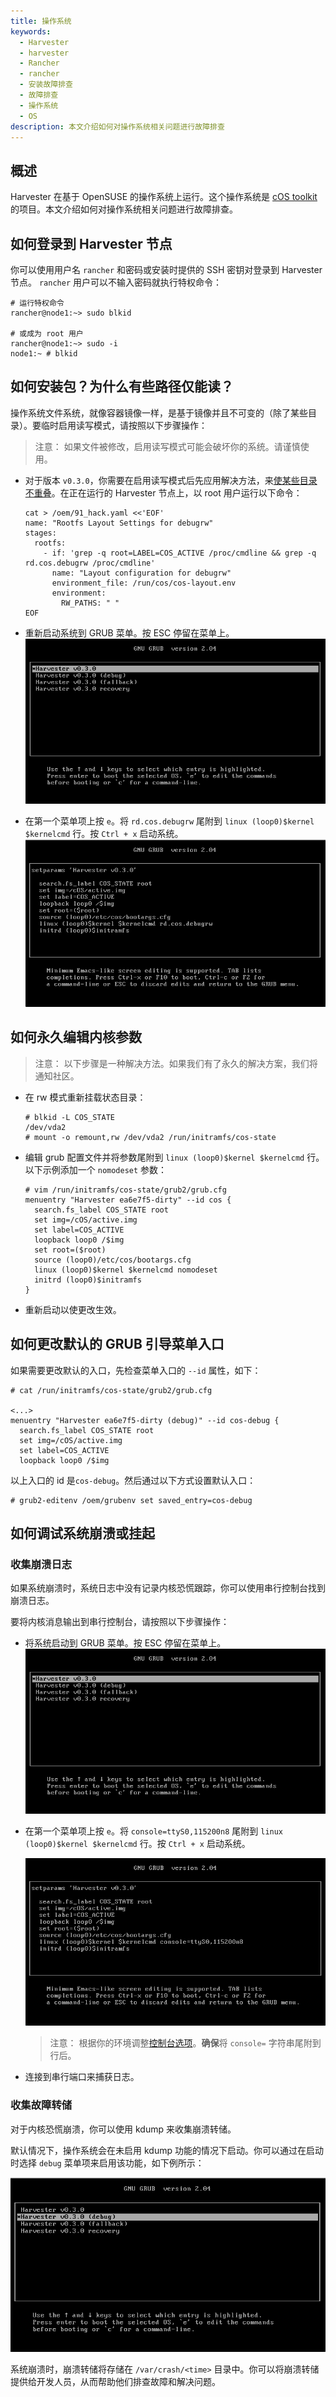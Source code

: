 ```yaml
---
title: 操作系统
keywords:
  - Harvester
  - harvester
  - Rancher
  - rancher
  - 安装故障排查
  - 故障排查
  - 操作系统
  - OS
description: 本文介绍如何对操作系统相关问题进行故障排查
---
```


## 概述

Harvester 在基于 OpenSUSE 的操作系统上运行。这个操作系统是 [cOS toolkit](https://github.com/rancher-sandbox/cOS-toolkit) 的项目。本文介绍如何对操作系统相关问题进行故障排查。

## 如何登录到 Harvester 节点

你可以使用用户名 `rancher` 和密码或安装时提供的 SSH 密钥对登录到 Harvester 节点。
`rancher` 用户可以不输入密码就执行特权命令：

```
# 运行特权命令
rancher@node1:~> sudo blkid

# 或成为 root 用户
rancher@node1:~> sudo -i
node1:~ # blkid
```

## 如何安装包？为什么有些路径仅能读？

操作系统文件系统，就像容器镜像一样，是基于镜像并且不可变的（除了某些目录）。要临时启用读写模式，请按照以下步骤操作：

> 注意：
> 如果文件被修改，启用读写模式可能会破坏你的系统。请谨慎使用。

- 对于版本 `v0.3.0`，你需要在启用读写模式后先应用解决方法，来[使某些目录不重叠](https://github.com/harvester/harvester/issues/1388)。在正在运行的 Harvester 节点上，以 root 用户运行以下命令：

  ```
  cat > /oem/91_hack.yaml <<'EOF'
  name: "Rootfs Layout Settings for debugrw"
  stages:
    rootfs:
      - if: 'grep -q root=LABEL=COS_ACTIVE /proc/cmdline && grep -q rd.cos.debugrw /proc/cmdline'
        name: "Layout configuration for debugrw"
        environment_file: /run/cos/cos-layout.env
        environment:
          RW_PATHS: " "
  EOF
  ```

- 重新启动系统到 GRUB 菜单。按 ESC 停留在菜单上。
  ![](../assets/os-stop-on-first-menuentry.png)

- 在第一个菜单项上按 `e`。将 `rd.cos.debugrw` 尾附到 `linux (loop0)$kernel $kernelcmd` 行。按 `Ctrl + x` 启动系统。
  ![](../assets/os-edit-first-menuentry-add-debugrw.png)

## 如何永久编辑内核参数

> 注意：
> 以下步骤是一种解决方法。如果我们有了永久的解决方案，我们将通知社区。

- 在 rw 模式重新挂载状态目录：
  ```
  # blkid -L COS_STATE
  /dev/vda2
  # mount -o remount,rw /dev/vda2 /run/initramfs/cos-state
  ```
- 编辑 grub 配置文件并将参数尾附到 `linux (loop0)$kernel $kernelcmd` 行。以下示例添加一个 `nomodeset` 参数：
  ```
  # vim /run/initramfs/cos-state/grub2/grub.cfg
  menuentry "Harvester ea6e7f5-dirty" --id cos {
    search.fs_label COS_STATE root
    set img=/cOS/active.img
    set label=COS_ACTIVE
    loopback loop0 /$img
    set root=($root)
    source (loop0)/etc/cos/bootargs.cfg
    linux (loop0)$kernel $kernelcmd nomodeset
    initrd (loop0)$initramfs
  }
  ```
- 重新启动以使更改生效。

## 如何更改默认的 GRUB 引导菜单入口

如果需要更改默认的入口，先检查菜单入口的 `--id` 属性，如下：

```
# cat /run/initramfs/cos-state/grub2/grub.cfg

<...>
menuentry "Harvester ea6e7f5-dirty (debug)" --id cos-debug {
  search.fs_label COS_STATE root
  set img=/cOS/active.img
  set label=COS_ACTIVE
  loopback loop0 /$img
```

以上入口的 id 是`cos-debug`。然后通过以下方式设置默认入口：

```
# grub2-editenv /oem/grubenv set saved_entry=cos-debug
```

## 如何调试系统崩溃或挂起

### 收集崩溃日志

如果系统崩溃时，系统日志中没有记录内核恐慌跟踪，你可以使用串行控制台找到崩溃日志。

要将内核消息输出到串行控制台，请按照以下步骤操作：

- 将系统启动到 GRUB 菜单。按 ESC 停留在菜单上。
  ![](../assets/os-stop-on-first-menuentry.png)
- 在第一个菜单项上按 `e`。将 `console=ttyS0,115200n8` 尾附到 `linux (loop0)$kernel $kernelcmd` 行。按 `Ctrl + x` 启动系统。

  ![](../assets/os-edit-first-menuentry-add-console.png)

  > 注意：
  > 根据你的环境调整[控制台选项](https://www.kernel.org/doc/html/latest/admin-guide/serial-console.html)。**确保**将 `console=` 字符串尾附到行后。

- 连接到串行端口来捕获日志。

### 收集故障转储

对于内核恐慌崩溃，你可以使用 kdump 来收集崩溃转储。

默认情况下，操作系统会在未启用 kdump 功能的情况下启动。你可以通过在启动时选择 `debug` 菜单项来启用该功能，如下例所示：

![](../assets/os-enable-kdump.png)

系统崩溃时，崩溃转储将存储在 `/var/crash/<time>` 目录中。你可以将崩溃转储提供给开发人员，从而帮助他们排查故障和解决问题。
